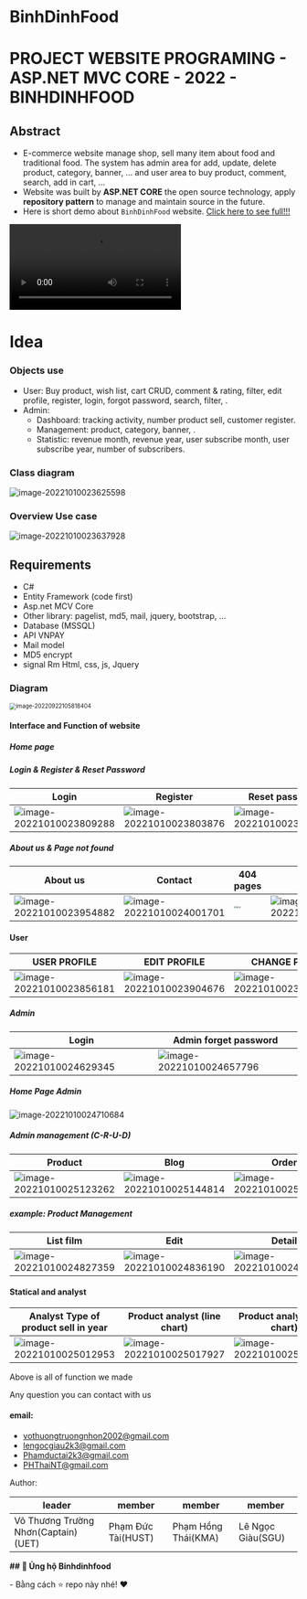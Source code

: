 # BinhDinhFood

# PROJECT WEBSITE PROGRAMING - ASP.NET MVC CORE - 2022 - BINHDINHFOOD

## Abstract
- E-commerce website manage shop, sell many item about food and traditional food. The system has admin area for add, update, delete product, category, banner, ... and user area to buy product, comment, search, add in cart, ...
- Website was built by **ASP.NET CORE** the open source technology, apply **repository pattern** to manage and maintain source in the future.
- Here is short demo about `BinhDinhFood` website. [Click here to see full!!!](https://youtu.be/Zy37v0df-mM)

<video src="assets/quick demo.mp4"></video>

# Idea

### Objects use

- User: Buy product, wish list, cart CRUD, comment & rating, filter, edit profile, register, login, forgot password, search, filter, .
- Admin: 
    - Dashboard: tracking activity, number product sell, customer register.
    - Management: product, category, banner, .
    - Statistic: revenue month, revenue year, user subscribe month, user subscribe year, number of subscribers.
    

### Class diagram

![image-20221010023625598](assets/image-20221010023625598.png)

### Overview Use case 

![image-20221010023637928](assets/image-20221010023637928.png)

## Requirements
- C# 
- Entity Framework (code first)
- Asp.net MCV Core
- Other library: pagelist, md5, mail, jquery, bootstrap, ...
- Database (MSSQL)
- API VNPAY 
- Mail model
- MD5 encrypt 
- signal Rm Html, css, js, Jquery



### Diagram

<img src="./assets/image-20220922105818404.png" alt="image-20220922105818404" style="zoom:70%;" />

#### Interface and Function of website

##### Home page

##### Login & Register & Reset Password

| Login                                                        | Register                                                     | Reset password                                               |
| ------------------------------------------------------------ | ------------------------------------------------------------ | ------------------------------------------------------------ |
| ![image-20221010023809288](assets/image-20221010023809288.png) | ![image-20221010023803876](assets/image-20221010023803876.png) | ![image-20221010023814363](assets/image-20221010023814363.png) |

##### About us & Page not found

| About us                                                     | Contact                                                      | 404 pages                                                 | Help                                                         |
| ------------------------------------------------------------ | ------------------------------------------------------------ | --------------------------------------------------------- | ------------------------------------------------------------ |
| <img src="assets/image-20221010023954882.png" alt="image-20221010023954882"  /> | ![image-20221010024001701](assets/image-20221010024001701.png) | <img src="assets/404.png" alt="404" style="zoom: 25%;" /> | ![image-20221010024506243](assets/image-20221010024506243.png) |

#### User

| USER PROFILE                                                 | EDIT PROFILE                                                 | CHANGE PASS                                                  |
| ------------------------------------------------------------ | ------------------------------------------------------------ | ------------------------------------------------------------ |
| ![image-20221010023856181](assets/image-20221010023856181.png) | ![image-20221010023904676](assets/image-20221010023904676.png) | ![image-20221010023928484](assets/image-20221010023928484.png) |

##### Admin

| Login                                                        | Admin forget password                                        |
| ------------------------------------------------------------ | ------------------------------------------------------------ |
| ![image-20221010024629345](assets/image-20221010024629345.png) | ![image-20221010024657796](assets/image-20221010024657796.png) |

##### Home Page Admin

![image-20221010024710684](assets/image-20221010024710684.png)

##### Admin management (C-R-U-D)

| Product                                                      | Blog                                                         | Order                                                        | Customer                                                     |
| ------------------------------------------------------------ | ------------------------------------------------------------ | ------------------------------------------------------------ | ------------------------------------------------------------ |
| ![image-20221010025123262](assets/image-20221010025123262.png) | ![image-20221010025144814](assets/image-20221010025144814.png) | ![image-20221010025153528](assets/image-20221010025153528.png) | ![image-20221010025247921](assets/image-20221010025247921.png) |



##### example: Product Management

| List film                                                    | Edit                                                         | Detail                                                       | Delete                                                       |
| ------------------------------------------------------------ | ------------------------------------------------------------ | ------------------------------------------------------------ | ------------------------------------------------------------ |
| ![image-20221010024827359](assets/image-20221010024827359.png) | ![image-20221010024836190](assets/image-20221010024836190.png) | ![image-20221010024913510](assets/image-20221010024913510.png) | ![image-20221010024923660](assets/image-20221010024923660.png) |

#### Statical and analyst

| Analyst Type of product sell in year                         | Product analyst (line chart)                                 | Product analyst (bar chart)                                  | Product sell in month                                        |
| ------------------------------------------------------------ | ------------------------------------------------------------ | ------------------------------------------------------------ | ------------------------------------------------------------ |
| ![image-20221010025012953](assets/image-20221010025012953.png) | ![image-20221010025017927](assets/image-20221010025017927.png) | ![image-20221010025021862](assets/image-20221010025021862.png) | ![image-20221010025025773](assets/image-20221010025025773.png) |


Above is all of function we made

Any question you can contact with us

#### email:
- [vothuongtruongnhon2002@gmail.com](mailto:vothuongtruongnhon2002@gmail.com)
- [lengocgiau2k3@gmail.com](mailto:lengocgiau2k3@gmail.com)
- [Phamductai2k3@gmail.com](mailto:Phamductai2k3@gmail.com)
- [PHThaiNT@gmail.com](mailto:PHThaiNT@gmail.com)

Author:

| leader                              | member             | member              | member           |
|-------------------------------------|--------------------|---------------------|------------------|
| Võ Thương Trường Nhơn(Captain)(UET) | Phạm Đức Tài(HUST) | Phạm Hồng Thái(KMA) | Lê Ngọc Giàu(SGU)|

**## 👊 Ủng hộ Binhdinhfood**

\- Bằng cách ⭐️ repo này nhé! ❤️
